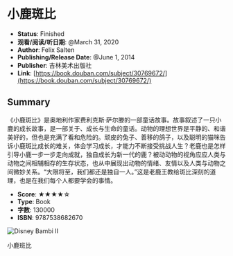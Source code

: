 # 小鹿斑比

- **Status**: Finished  
- **观看/阅读/听日期**: @March 31, 2020  
- **Author**: Felix Salten  
- **Publishing/Release Date**: @June 1, 2014  
- **Publisher**: 吉林美术出版社  
- **Link**: [https://book.douban.com/subject/30769672/](https://book.douban.com/subject/30769672/)  

## Summary
《小鹿斑比》是奥地利作家费利克斯·萨尔滕的一部童话故事。故事叙述了一只小鹿的成长故事，是一部关于、成长与生命的童话。动物的理想世界是平静的、和谐美好的，但也是充满了看和危险的。顽皮的兔子、善移的鸽子，以及聪明的猫咪告诉小鹿斑比成长的难关，体会学习成长，才能力不断接受挑战人生？老鹿也是怎样引导小鹿一步一步走向成就，独自成长为新一代的鹿？被动动物的视角应应人类与动物之间相辅相存的生存状态，也从中展现出动物的情绪、友情以及人类与动物之间微妙关系。“大限将至，我们都还是独自一人。”这是老鹿王教给斑比深刻的道理，也是在我们每个人都要学会的事情。

- **Score**: ★★★★☆  
- **Type**: Book  
- **字数**: 130000  
- **ISBN**: 9787538682670  

![Disney Bambi II](https://example.com/path-to-image)

小鹿班比
